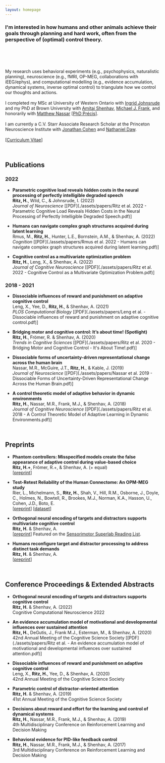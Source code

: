 ```yaml
---
layout: homepage
---
```


### I'm interested in how humans and other animals achieve their goals through planning and hard work, often from the perspective of (optimal) control theory.
<br><br><br>  
My research uses behavioral experiments (e.g., psychophysics, naturalistic planning), neuroscience (e.g., fMRI, OP-MEG, collaborations with iEEG/ephys), and computational modelling (e.g., evidence accumulation, dynamical systems, inverse optimal control) to triangulate how we control our thoughts and actions.
<br><br>
I completed my MSc at University of Western Ontario with [Ingrid Johnsrude](https://sites.google.com/site/johnsrudeconchlab/home) and my PhD at Brown University with [Amitai Shenhav](https://www.shenhavlab.org/), [Michael J. Frank](https://www.lnccbrown.com/), and honorarily with [Matthew Nassar](https://sites.brown.edu/mattlab/) [[PhD Précis](./assets/papers/Ritz_PhD_Precis.pdf)].
<br><br>
I am currently a C.V. Starr Associate Research Scholar at the Princeton Neuroscience Institute with [Jonathan Cohen](https://ncclab.princeton.edu/) and [Nathaniel Daw](https://dawlab.princeton.edu/).
<br><br>
[[Curriculum Vitae](./assets/CV/hritz_CV.pdf)]


<br>


## Publications


### 2022

- **Parametric cognitive load reveals hidden costs in the neural processing of perfectly intelligible degraded speech**
  <br>
  **Ritz, H.**, Wild, C., & Johnsrude, I. (2022)
  <br>
  *Journal of Neuroscience* [[PDF](./assets/papers/Ritz et al. 2022 - Parametric Cognitive Load Reveals Hidden Costs in the Neural Processing of Perfectly Intelligible Degraded Speech.pdf)]


- **Humans can navigate complex graph structures acquired during latent learning**
  <br>
  Rmus, M., **Ritz, H.**, Hunter, L.E., Bornstein, A.M., & Shenhav, A. (2022)
  <br>
  *Cognition* [[PDF](./assets/papers/Rmus et al. 2022 - Humans can navigate complex graph structures acquired during latent learning.pdf)]


- **Cognitive control as a multivariate optimization problem**
  <br>
  **Ritz, H.**, Leng, X., & Shenhav, A. (2022)
  <br>
  *Journal of Cognitive Neuroscience* [[PDF](./assets/papers/Ritz et al. 2022 - Cognitive Control as a Multivariate Optimization Problem.pdf)]


### 2018 - 2021

- **Dissociable influences of reward and punishment on adaptive cognitive control**
  <br>
  Leng, X., Yee, D., **Ritz, H.**, & Shenhav, A. (2021)
  <br>
  *PLOS Computational Biology* [[PDF](./assets/papers/Leng et al. - Dissociable influences of reward and punishment on adaptive cognitive control.pdf)]


- **Bridging motor and cognitive control: It’s about time! (Spotlight)**
  <br>
  **Ritz, H.**, Frömer, R. & Shenhav, A. (2020)
  <br>
  *Trends in Cognitive Sciences* [[PDF](./assets/papers/Ritz et al. 2020 - Bridging Motor and Cognitive Control - It's About Time!.pdf)]


- **Dissociable forms of uncertainty-driven representational change across the human brain**
  <br>
  Nassar, M.R., McGuire, J.T., **Ritz, H.**, & Kable, J. (2019)
  <br>
  *Journal of Neuroscience* [[PDF](./assets/papers/Nassar et al. 2019 - Dissociable Forms of Uncertainty-Driven Representational Change Across the Human Brain.pdf)]


- **A control theoretic model of adaptive behavior in dynamic environments**
  <br>
  **Ritz, H.**, Nassar, M.R., Frank, M.J., & Shenhav, A. (2018)
  <br>
  *Journal of Cognitive Neuroscience* [[PDF](./assets/papers/Ritz et al. 2018 - A Control Theoretic Model of Adaptive Learning in Dynamic Environments.pdf)]


<br>


## Preprints

- **Phantom controllers: Misspecified models create the false appearance of adaptive control during value-based choice**
  <br>
  **Ritz, H.+**, Frömer, R.+, & Shenhav, A. (+ equal)
  <br>
  [[preprint](https://doi.org/10.1101/2023.01.18.524640)] 

- **Test-Retest Reliability of the Human Connectome: An OPM-MEG study**
  <br>
  Rier, L., Michelmann, S., **Ritz, H.**, Shah, V., Hill, R.M., Osborne, J., Doyle, C., Holmes, N., Bowtell, R., Brookes, M.J., Norman, K.A., Hasson, U., Cohen, J.D., Boto, E.
  <br>
  [[preprint](https://doi.org/10.1101/2022.12.21.521184)] [[dataset](https://doi.org/10.5281/zenodo.7477061)]


- **Orthogonal neural encoding of targets and distractors supports multivariate cognitive control**
  <br>
  **Ritz, H.** & Shenhav, A.
  <br>
  [[preprint](https://doi.org/10.1101/2022.12.01.518771)] Featured on the [Sensorimotor Superlab Reading List](https://superlab.ca/readinglist/list189.html).


- **Humans reconfigure target and distractor processing to address distinct task demands**
  <br>
  **Ritz, H.** & Shenhav, A.
  <br>
  [[preprint](https://doi.org/10.1101/2021.09.08.459546)]

 

<br>


## Conference Proceedings & Extended Abstracts

- **Orthogonal neural encoding of targets and distractors supports cognitive control**
  <br>
  **Ritz, H.** & Shenhav, A. (2022)
  <br>
  Cognitive Computational Neuroscience 2022


- **An evidence accumulation model of motivational and developmental influences over sustained attention**
  <br>
  **Ritz, H.**, DeGutis, J., Frank M.J., Esterman, M., & Shenhav, A. (2020)
  <br>
  42nd Annual Meeting of the Cognitive Science Society [[PDF](./assets/papers/Ritz et al. - An evidence accumulation model of motivational and developmental influences over sustained attention.pdf)]


- **Dissociable influences of reward and punishment on adaptive cognitive control**
  <br>
  Leng, X., **Ritz, H.**, Yee, D., & Shenhav, A. (2020)
  <br>
  42nd Annual Meeting of the Cognitive Science Society


- **Parametric control of distractor-oriented attention**
  <br>
  **Ritz, H.** & Shenhav, A. (2019)
  <br>
  41st Annual Meeting of the Cognitive Science Society
  

- **Decisions about reward and effort for the learning and control of dynamical systems**
  <br>
  **Ritz, H.**, Nassar, M.R., Frank, M.J., & Shenhav, A. (2019)
  <br>
  4th Multidisciplinary Conference on Reinforcement Learning and Decision Making
  

- **Behavioral evidence for PID-like feedback control**
  <br>
  **Ritz, H.**, Nassar, M.R., Frank, M.J., & Shenhav, A. (2017)
  <br>
  3rd Multidisciplinary Conference on Reinforcement Learning and Decision Making


<br>



